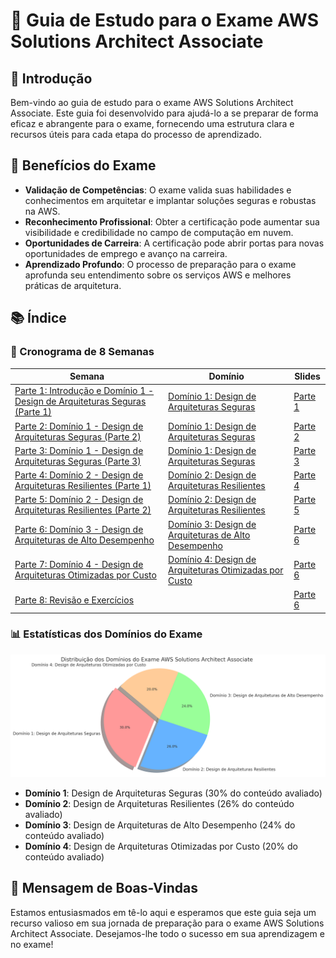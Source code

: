 # 🌟 Guia de Estudo para o Exame AWS Solutions Architect Associate

## 📜 Introdução

Bem-vindo ao guia de estudo para o exame AWS Solutions Architect Associate. Este guia foi desenvolvido para ajudá-lo a se preparar de forma eficaz e abrangente para o exame, fornecendo uma estrutura clara e recursos úteis para cada etapa do processo de aprendizado.

## 🎯 Benefícios do Exame

- **Validação de Competências**: O exame valida suas habilidades e conhecimentos em arquitetar e implantar soluções seguras e robustas na AWS.
- **Reconhecimento Profissional**: Obter a certificação pode aumentar sua visibilidade e credibilidade no campo de computação em nuvem.
- **Oportunidades de Carreira**: A certificação pode abrir portas para novas oportunidades de emprego e avanço na carreira.
- **Aprendizado Profundo**: O processo de preparação para o exame aprofunda seu entendimento sobre os serviços AWS e melhores práticas de arquitetura.

## 📚 Índice

### 📅 Cronograma de 8 Semanas

| Semana                                                                                         | Domínio                                                                                              | Slides |
|------------------------------------------------------------------------------------------------|------------------------------------------------------------------------------------------------------|--------|
| [Parte 1: Introdução e Domínio 1 - Design de Arquiteturas Seguras (Parte 1)](docs/pt/etapas/semana1.md)   | [Domínio 1: Design de Arquiteturas Seguras](docs/pt/dominio/design-arquiteturas-seguras.md)  | [Parte 1](docs/pt/etapas/semana1.md) |
| [Parte 2: Domínio 1 - Design de Arquiteturas Seguras (Parte 2)](docs/pt/etapas/semana2.md)                | [Domínio 1: Design de Arquiteturas Seguras](docs/pt/dominio/design-arquiteturas-seguras.md)  | [Parte 2](docs/pt/etapas/semana2.md) |
| [Parte 3: Domínio 1 - Design de Arquiteturas Seguras (Parte 3)](docs/pt/etapas/semana3.md)                | [Domínio 1: Design de Arquiteturas Seguras](docs/pt/dominio/design-arquiteturas-seguras.md)  | [Parte 3](docs/pt/etapas/semana3.md) |
| [Parte 4: Domínio 2 - Design de Arquiteturas Resilientes (Parte 1)](docs/pt/etapas/semana4.md)         | [Domínio 2: Design de Arquiteturas Resilientes](docs/pt/dominio/design-arquiteturas-resilientes.md) | [Parte 4](docs/pt/etapas/semana4.md) |
| [Parte 5: Domínio 2 - Design de Arquiteturas Resilientes (Parte 2)](docs/pt/etapas/semana5.md)         | [Domínio 2: Design de Arquiteturas Resilientes](docs/pt/dominio/design-arquiteturas-resilientes.md) | [Parte 5](docs/pt/etapas/semana5.md) |
| [Parte 6: Domínio 3 - Design de Arquiteturas de Alto Desempenho](docs/pt/etapas/semana6.md)                 | [Domínio 3: Design de Arquiteturas de Alto Desempenho](docs/pt/dominio/design-arquiteturas-alto-desempenho.md)              | [Parte 6](docs/pt/etapas/semana6.md) |
| [Parte 7: Domínio 4 - Design de Arquiteturas Otimizadas por Custo](docs/pt/etapas/semana7.md)       | [Domínio 4: Design de Arquiteturas Otimizadas por Custo](docs/pt/dominio/design-arquiteturas-otimizadas-custo.md) | [Parte 6](docs/pt/etapas/semana7.md) |
| [Parte 8: Revisão e Exercícios](docs/pt/etapas/semana8.md)       |                                                                                                      | [Parte 6](docs/pt/etapas/semana8.md) |

### 📊 Estatísticas dos Domínios do Exame

![Estatísticas dos Domínios do Exame](assets/images/distribuicao_dominios.png)

- **Domínio 1**: Design de Arquiteturas Seguras (30% do conteúdo avaliado)
- **Domínio 2**: Design de Arquiteturas Resilientes (26% do conteúdo avaliado)
- **Domínio 3**: Design de Arquiteturas de Alto Desempenho (24% do conteúdo avaliado)
- **Domínio 4**: Design de Arquiteturas Otimizadas por Custo (20% do conteúdo avaliado)

## 🎉 Mensagem de Boas-Vindas

Estamos entusiasmados em tê-lo aqui e esperamos que este guia seja um recurso valioso em sua jornada de preparação para o exame AWS Solutions Architect Associate. Desejamos-lhe todo o sucesso em sua aprendizagem e no exame!
